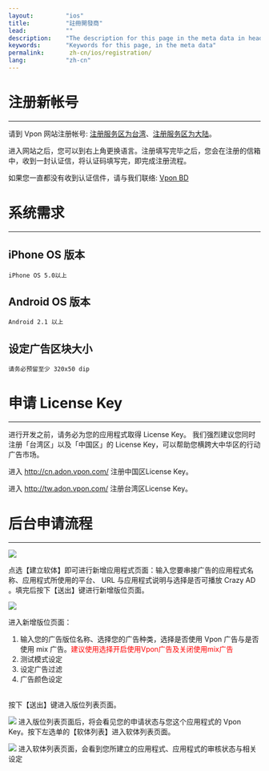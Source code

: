 ```yaml
---
layout:         "ios"
title:          "註冊開發商"
lead:           ""
description:    "The description for this page in the meta data in header."
keywords:       "Keywords for this page, in the meta data"
permalink:       zh-cn/ios/registration/
lang:           "zh-cn"
---
```


# 注册新帐号
---

请到 Vpon 网站注册帐号: [注册服务区为台湾]、[注册服务区为大陆]。

进入网站之后，您可以到右上角更换语言。注册填写完毕之后，您会在注册的信箱中，收到一封认证信，将认证码填写完，即完成注册流程。

如果您一直都没有收到认证信件，请与我们联络: [Vpon BD][5]

# 系统需求
---

## iPhone OS 版本

`iPhone OS 5.0以上`

## Android OS 版本

`Android 2.1 以上`

## 设定广告区块大小

`请务必预留至少 320x50 dip`


# 申请 License Key
---
进行开发之前，请务必为您的应用程式取得 License Key。
我们强烈建议您同时注册「台湾区」以及「中国区」的 License
Key，可以帮助您横跨大中华区的行动广告市场。

进入 <http://cn.adon.vpon.com/> 注册中国区License Key。

进入 <http://tw.adon.vpon.com/> 注册台湾区License Key。

# 后台申请流程
---
![][0]

点选【建立软体】即可进行新增应用程式页面：输入您要串接广告的应用程式名称、应用程式所使用的平台、
URL 与应用程式说明与选择是否可播放 Crazy AD
。填完后按下【送出】键进行新增版位页面。

 ![][1]

进入新增版位页面：

1.  输入您的广告版位名称、选择您的广告种类，选择是否使用 Vpon 广告与是否使用 mix 广告。<font color="red">建议使用选择开启使用Vpon广告及关闭使用mix广告</font>
2.  测试模式设定
3.  设定广告过滤
4.  广告颜色设定
<br>
按下【送出】键进入版位列表页面。

 ![][2]
进入版位列表页面后，将会看见您的申请状态与您这个应用程式的 Vpon Key。按下左选单的【软体列表】进入软体列表页面。


 ![][3]
进入软体列表页面，会看到您所建立的应用程式、应用程式的审核状态与相关设定


  [注册服务区为台湾]: http://tw.pub.vpon.com/register.action
  [注册服务区为大陆]: http://cn.pub.vpon.com/register.action
  [0]: {{site.baseurl}}/assets/img/SDK400建立應用程式.jpeg
  [1]: {{site.baseurl}}/assets/img/SDK400新增版位.jpeg
  [2]: {{site.baseurl}}/assets/img/trandationchinesefrontserver3.png
  [3]: {{site.baseurl}}/assets/img/trandationchinesefrontserver4.png
  [5]: mailto:bd@vpon.com
